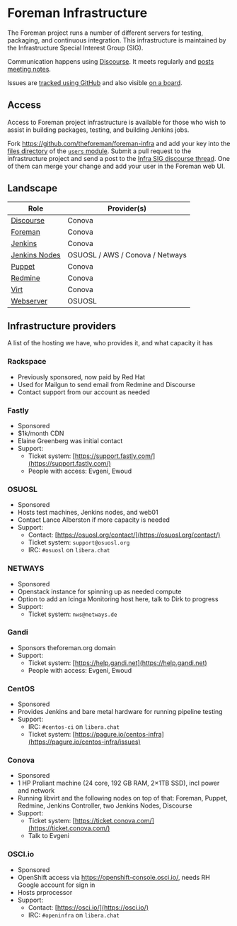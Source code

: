 # Foreman Infrastructure

The Foreman project runs a number of different servers for testing, packaging, and continuous integration.
This infrastructure is maintained by the Infrastructure Special Interest Group (SIG).

Communication happens using [Discourse](https://community.theforeman.org/c/development/infra/24). It meets regularly and [posts meeting notes](https://community.theforeman.org/search?q=infrastructure%20sig%20meeting%20notes%20%23development%3Ainfra%20in%3Atitle%20order%3Alatest).

Issues are [tracked using GitHub](https://github.com/theforeman/foreman-infra/issues) and also visible [on a board](https://github.com/theforeman/foreman-infra/projects/1).

## Access

Access to Foreman project infrastructure is available for those who wish to assist in building packages, testing, and building Jenkins jobs.

Fork https://github.com/theforeman/foreman-infra and add your key into the [files directory](https://github.com/theforeman/foreman-infra/tree/master/puppet/modules/users/files) of the [`users` module](https://github.com/theforeman/foreman-infra/blob/master/puppet/modules/users/). Submit a pull request to the infrastructure project and send a post to the [Infra SIG discourse thread](https://community.theforeman.org/c/development/infra/24). One of them can merge your change and add your user in the Foreman web UI.

## Landscape

| Role | Provider(s) |
|---|---|
| [Discourse](discourse.md) | Conova |
| [Foreman](foreman.md) | Conova |
| [Jenkins](jenkins.md) | Conova |
| [Jenkins Nodes](jenkins.md) | OSUOSL / AWS / Conova / Netways |
| [Puppet](puppet.md) | Conova |
| [Redmine](redmine.md) | Conova |
| [Virt](virt.md) | Conova |
| [Webserver](webserver.md) | OSUOSL |

## Infrastructure providers

A list of the hosting we have, who provides it, and what capacity it has

### Rackspace
  * Previously sponsored, now paid by Red Hat
  * Used for Mailgun to send email from Redmine and Discourse
  * Contact support from our account as needed
### Fastly
  * Sponsored
  * $1k/month CDN
  * Elaine Greenberg was initial contact
  * Support:
    * Ticket system: [https://support.fastly.com/](https://support.fastly.com/)
    * People with access: Evgeni, Ewoud
### OSUOSL
  * Sponsored
  * Hosts test machines, Jenkins nodes, and web01
  * Contact Lance Alberston if more capacity is needed
  * Support:
    * Contact: [https://osuosl.org/contact/](https://osuosl.org/contact/)
    * Ticket system: `support@osuosl.org`
    * IRC: `#osuosl` on `libera.chat`
### NETWAYS
  * Sponsored
  * Openstack instance for spinning up as needed compute
  * Option to add an Icinga Monitoring host here, talk to Dirk to progress
  * Support:
    * Ticket system: `nws@netways.de`
### Gandi
  * Sponsors theforeman.org domain
  * Support:
    * Ticket system: [https://help.gandi.net](https://help.gandi.net)
    * People with access: Evgeni, Ewoud
### CentOS
  * Sponsored
  * Provides Jenkins and bare metal hardware for running pipeline testing
  * Support:
    * IRC: `#centos-ci` on `libera.chat`
    * Ticket system: [https://pagure.io/centos-infra](https://pagure.io/centos-infra/issues)
### Conova
  * Sponsored
  * 1 HP Proliant machine (24 core, 192 GB RAM, 2×1TB SSD), incl power and network
  * Running libvirt and the following nodes on top of that: Foreman, Puppet, Redmine, Jenkins Controller, two Jenkins Nodes, Discourse
  * Support:
    * Ticket system: [https://ticket.conova.com/](https://ticket.conova.com/)
    * Talk to Evgeni
### OSCI.io
  * Sponsored
  * OpenShift access via https://openshift-console.osci.io/, needs RH Google account for sign in
  * Hosts prprocessor
  * Support:
    * Contact: [https://osci.io/](https://osci.io/)
    * IRC: `#openinfra` on `libera.chat`
